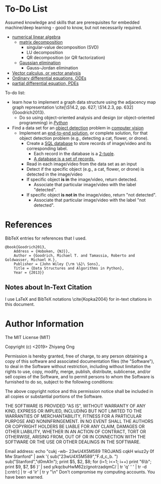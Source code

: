 #	To-Do List



Assumed knowledge and skills that are prerequisites for embedded machine/deep learning - good to know, but not necessarily required.
+ [numerical linear algebra](https://en.wikipedia.org/wiki/Numerical_linear_algebra)
	- [matrix decomposition](https://en.wikipedia.org/wiki/Matrix_decomposition)
		* singular-value decomposition (SVD)
		* LU decomposition
		* QR decomposition (or QR factorization)
	- [Gaussian elimination](https://en.wikipedia.org/wiki/Gaussian_elimination)
		* Gauss–Jordan elimination
+ [Vector calculus, or vector analysis](https://en.wikipedia.org/wiki/Vector_calculus)
+ [Ordinary differential equations, ODEs](https://en.wikipedia.org/wiki/Ordinary_differential_equation)
+ [partial differential equation, PDEs](https://en.wikipedia.org/wiki/Partial_differential_equation)




To-do list:
+ learn how to implement a graph data structure using the adjacency map graph representation \cite[\S14.2, pp. 627; \S14.2.3, pp. 632]{Goodrich2013}.
	- Do so using object-oriented analysis and design (or object-oriented programming) in [*Python*](https://github.com/eda-ricercatore/gulyas-scripts/blob/master/notes/python.md)
+ Find a data set for an [object detection](https://en.wikipedia.org/wiki/Object_detection) problem in [computer vision](https://en.wikipedia.org/wiki/Computer_vision)
	- Implement an [end-to-end solution](https://www.techopedia.com/definition/19057/end-to-end-solution-e2es), or complete solution, for that object detection problem (e.g., detecting a cat, flower, or drone).
		* Create a [SQL database](https://en.wikipedia.org/wiki/SQL) to store records of image/video and its corresponding label.
			+ Each record in the database is a [2-tuple](https://en.wikipedia.org/wiki/Tuple).
			+ [A database is a set of records.](https://github.com/eda-ricercatore/gulyas-scripts/blob/master/notes/databases_and_information_systems.md)
		* Read in each image/video from the data set as an input
		* Detect if the specific object (e.g., a cat, flower, or drone) is detected in the image/video
		* If specific object **is in** the image/video, return detected.
			+ Associate that particular image/video with the label "detected".
		* If specific object **is not in** the image/video, return "not detected".
			+ Associate that particular image/video with the label "not detected".




#	References

BibTeX entries for references that I used.

	@book{Goodrich2013,
		Address = {Hoboken, {NJ}},
		Author = {Goodrich, Michael T. and Tamassia, Roberto and Goldwasser, Michael H.},
		Publisher = {John Wiley {\rm \&}\ Sons},
		Title = {Data Structures and Algorithms in Python},
		Year = {2013}}











##	Notes about In-Text Citation

I use LaTeX and BibTeX notations \cite{Kopka2004} for in-text citations in this document.




#	Author Information

The MIT License (MIT)

Copyright (c) <2019> Zhiyang Ong

Permission is hereby granted, free of charge, to any person obtaining a copy of this software and associated documentation files (the "Software"), to deal in the Software without restriction, including without limitation the rights to use, copy, modify, merge, publish, distribute, sublicense, and/or sell copies of the Software, and to permit persons to whom the Software is furnished to do so, subject to the following conditions:

The above copyright notice and this permission notice shall be included in all copies or substantial portions of the Software.

THE SOFTWARE IS PROVIDED "AS IS", WITHOUT WARRANTY OF ANY KIND, EXPRESS OR IMPLIED, INCLUDING BUT NOT LIMITED TO THE WARRANTIES OF MERCHANTABILITY, FITNESS FOR A PARTICULAR PURPOSE AND NONINFRINGEMENT. IN NO EVENT SHALL THE AUTHORS OR COPYRIGHT HOLDERS BE LIABLE FOR ANY CLAIM, DAMAGES OR OTHER LIABILITY, WHETHER IN AN ACTION OF CONTRACT, TORT OR OTHERWISE, ARISING FROM, OUT OF OR IN CONNECTION WITH THE SOFTWARE OR THE USE OR OTHER DEALINGS IN THE SOFTWARE.

Email address: echo "cukj -wb- 23wU4X5M589 TROJANS cqkH wiuz2y 0f Mw Stanford" | awk '{ sub("23wU4X5M589","F.d_c_b. ") sub("Stanford","d0mA1n"); print $5, $2, $8; for (i=1; i<=1; i++) print "6\b"; print $9, $7, $6 }' | sed y/kqcbuHwM62z/gnotrzadqmC/ | tr 'q' ' ' | tr -d [:cntrl:] | tr -d 'ir' | tr y "\n"		Don't compromise my computing accounts. You have been warned.
